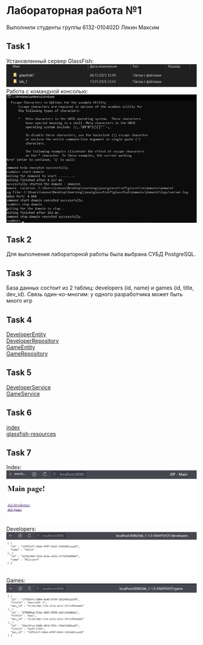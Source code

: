 <h1>Лабораторная работа №1</h1>

Выполнили студенты группы 6132-010402D Лякин Максим

<h2>Task 1</h2>

Установленный сервер GlassFish:         ![](https://github.com/macsonproger/Acs/blob/main/lab_1/images/im1.jpg)  
Работа с командной консолью:         ![](https://github.com/macsonproger/Acs/blob/main/lab_1/images/im2.jpg)  

<h2>Task 2</h2>

Для выполнения лабораторной работы была выбрана СУБД PostgreSQL.

<h2>Task 3</h2>

База данных состоит из 2 таблиц: developers (id, name) и games (id, title, dev_id). Связь один-ко-многим: у одного разработчика может быть много игр

<h2>Task 4</h2>

[DeveloperEntity](src/main/java/com/example/lab1/models/DeveloperEntity.java)\
[DeveloperRepository](src/main/java/com/example/lab1/repositories/DeveloperRepository.java)\
[GameEntity](src/main/java/com/example/lab1/models/GameEntity.java)\
[GameRepository](src/main/java/com/example/lab1/repositories/GameRepository.java)

<h2>Task 5</h2>

[DeveloperService](src/main/java/com/example/lab1/services/DeveloperService.java)\
[GameService](src/main/java/com/example/lab1/services/GameService.java)

<h2>Task 6</h2>

[index](src/main/webapp/index.jsp)\
[glassfish-resources](src/main/webapp/WEB-INF/glassfish-resources.xml)

<h2>Task 7</h2>

Index:         ![](https://github.com/macsonproger/Acs/blob/main/lab_1/images/im4.jpg)  
Developers:         ![](https://github.com/macsonproger/Acs/blob/main/lab_1/images/im5.jpg)  
Games:         ![](https://github.com/macsonproger/Acs/blob/main/lab_1/images/im6.jpg)  
